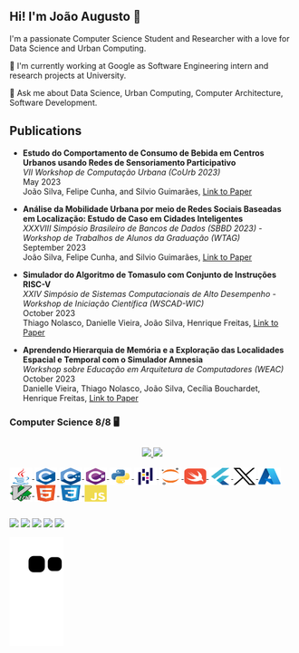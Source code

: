 ## Hi! I'm João Augusto 👋

I'm a passionate Computer Science Student and Researcher with a love for Data Science and Urban Computing.

🌱 I'm currently working at Google as Software Engineering intern and research projects at University.

💬 Ask me about Data Science, Urban Computing, Computer Architecture, Software Development.

## Publications

- **Estudo do Comportamento de Consumo de Bebida em Centros Urbanos usando Redes de Sensoriamento Participativo**  
  *VII Workshop de Computação Urbana (CoUrb 2023)*  
  May 2023  
  João Silva, Felipe Cunha, and Silvio Guimarães, [Link to Paper](https://doi.org/10.5753/courb.2023.774)

- **Análise da Mobilidade Urbana por meio de Redes Sociais Baseadas em Localização: Estudo de Caso em Cidades Inteligentes**  
  *XXXVIII Simpósio Brasileiro de Bancos de Dados (SBBD 2023) - Workshop de Trabalhos de Alunos da Graduação (WTAG)*  
  September 2023  
  João Silva, Felipe Cunha, and Silvio Guimarães, [Link to Paper](https://doi.org/10.5753/sbbd_estendido.2023.233144)
  
- **Simulador do Algoritmo de Tomasulo com Conjunto de Instruções RISC-V**  
  *XXIV Simpósio de Sistemas Computacionais de Alto Desempenho - Workshop de Iniciação Científica (WSCAD-WIC)*  
  October 2023  
  Thiago Nolasco, Danielle Vieira, João Silva, Henrique Freitas, [Link to Paper](https://cradrs.github.io/sbacpad2023/pdfs/wscad-wic/s1p1.pdf)
  
- **Aprendendo Hierarquia de Memória e a Exploração das Localidades Espacial e Temporal com o Simulador Amnesia**  
  *Workshop sobre Educação em Arquitetura de Computadores (WEAC)*  
  October 2023  
  Danielle Vieira, Thiago Nolasco, João Silva, Cecília Bouchardet, Henrique Freitas, [Link to Paper](https://cradrs.github.io/sbacpad2023/pdfs/weac/p1.pdf)

  


### Computer Science 8/8 🖥

##

<div align="center">
  <a href="https://github.com/joaoaugustoss">
  <img height="180em" src="https://github-readme-stats.vercel.app/api?username=joaoaugustoss&show_icons=true&theme=radical&include_all_commits=true&count_private=true"/>
  <img height="180em" src="https://github-readme-stats.vercel.app/api/top-langs/?username=joaoaugustoss&layout=compact&langs_count=7&theme=radical"/>
</div>
  
<div style="display: inline_block"><br>

  <img align="center" alt="Java" height="30" width="40" src="https://raw.githubusercontent.com/devicons/devicon/master/icons/java/java-original.svg">
  <img align="center" alt="C" height="30" width="40" src="https://raw.githubusercontent.com/devicons/devicon/master/icons/c/c-original.svg">
  <img align="center" alt="Cpp" height="30" width="40" src="https://raw.githubusercontent.com/devicons/devicon/master/icons/cplusplus/cplusplus-original.svg">
  <img align="center" alt="Cpp" height="30" width="40" src="https://raw.githubusercontent.com/devicons/devicon/master/icons/csharp/csharp-original.svg">
  <img align="center" alt="Python" height="30" width="40" src="https://raw.githubusercontent.com/devicons/devicon/master/icons/python/python-original.svg">
  <img align="center" alt="Pandas" height="30" width="40" src="https://raw.githubusercontent.com/devicons/devicon/master/icons/pandas/pandas-original.svg">
  <img align="center" alt="Jupyter" height="30" width="40" src="https://raw.githubusercontent.com/devicons/devicon/master/icons/jupyter/jupyter-original.svg">
  <img align="center" alt="Jupyter" height="30" width="40" src="https://raw.githubusercontent.com/devicons/devicon/master/icons/swift/swift-original.svg">
  <img align="center" alt="Jupyter" height="30" width="40" src="https://raw.githubusercontent.com/devicons/devicon/master/icons/flutter/flutter-original.svg">
  <img align="center" alt="Jupyter" height="30" width="40" src="https://raw.githubusercontent.com/devicons/devicon/master/icons/twitter/twitter-original.svg">
  <img align="center" alt="Jupyter" height="30" width="40" src="https://raw.githubusercontent.com/devicons/devicon/master/icons/azure/azure-original.svg">
  <img align="center" alt="VIM" height="30" width="40" src="https://raw.githubusercontent.com/devicons/devicon/master/icons/vim/vim-original.svg">
  <img align="center" alt="HTML" height="30" width="40" src="https://raw.githubusercontent.com/devicons/devicon/master/icons/html5/html5-original.svg">
  <img align="center" alt="CSS" height="30" width="40" src="https://raw.githubusercontent.com/devicons/devicon/master/icons/css3/css3-original.svg">
  <img align="center" alt="Js" height="30" width="40" src="https://raw.githubusercontent.com/devicons/devicon/master/icons/javascript/javascript-plain.svg">
</div>
  
##
  
<div> 
  <a href="https://www.linkedin.com/in/joaoaugustodossantos" target="_blank"><img src="https://img.shields.io/badge/-LinkedIn-%230077B5?style=for-the-badge&logo=linkedin&logoColor=white" target="blank"></a> 
  <a href = "mailto:cop.joaoaugusto@gmail.com"><img src="https://img.shields.io/badge/-Gmail-%23333?style=for-the-badge&logo=gmail&logoColor=white" target="blank"></a>
 <a href="https://discordapp.com/users/J_A#9203" target="_blank"><img src="https://img.shields.io/badge/Discord-7289DA?style=for-the-badge&logo=discord&logoColor=white" target="blank"></a>
  <a href="https://instagram.com/joao.augustoss" target="_blank"><img src="https://img.shields.io/badge/-Instagram-%23E4405F?style=for-the-badge&logo=instagram&logoColor=white" target="blank"></a>
  <a href = "https://twitter.com/joo_aug"><img src="https://img.shields.io/badge/Twitter-1DA1F2?style=for-the-badge&logo=twitter&logoColor=white" target="blank"></a>
  
  ![Snake animation](https://github.com/joaoaugustoss/joaoaugustoss/blob/output/github-contribution-grid-snake.svg)
  
  
</div>
